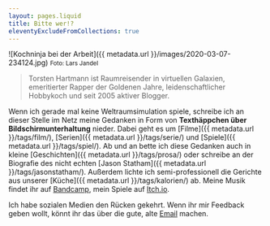 ```yaml
---
layout: pages.liquid
title: Bitte wer!?
eleventyExcludeFromCollections: true
---
```


![Kochninja bei der Arbeit]({{ metadata.url }}/images/2020-03-07-234124.jpg)
<small>Foto: Lars Jandel</small>

> Torsten Hartmann ist Raumreisender in virtuellen Galaxien, emeritierter Rapper der Goldenen Jahre, leidenschaftlicher Hobbykoch und seit 2005 aktiver Blogger.

Wenn ich gerade mal keine Weltraumsimulation spiele, schreibe ich an dieser Stelle im Netz meine Gedanken in Form von **Texthäppchen über Bildschirmunterhaltung** nieder. Dabei geht es um [Filme]({{ metadata.url }}/tags/film/), [Serien]({{ metadata.url }}/tags/serie/) und [Spiele]({{ metadata.url }}/tags/spiel/). Ab und an bette ich diese Gedanken auch in kleine [Geschichten]({{ metadata.url }}/tags/prosa/) oder schreibe an der Biografie des nicht echten [Jason Statham]({{ metadata.url }}/tags/jasonstatham/). Außerdem lichte ich semi-professionell die Gerichte aus unserer [Küche]({{ metadata.url }}/tags/kalorien/) ab. Meine Musik findet ihr auf [Bandcamp](https://donswelt.bandcamp.com), mein Spiele auf [Itch.io](https://donswelt.itch.io).

Ich habe sozialen Medien den Rücken gekehrt. Wenn ihr mir Feedback geben wollt, könnt ihr das über die gute, alte [Email](mailto:thartmann@posteo.de) machen.